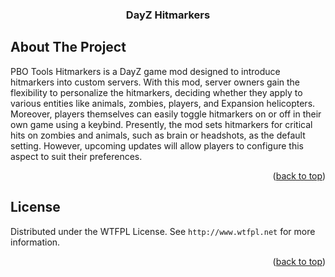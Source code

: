 <h3 align="center">DayZ Hitmarkers</h3>







</div>















<!-- ABOUT THE PROJECT -->



## About The Project

PBO Tools Hitmarkers is a DayZ game mod designed to introduce hitmarkers into custom servers. With this mod, server owners gain the flexibility to personalize the hitmarkers, deciding whether they apply to various entities like animals, zombies, players, and Expansion helicopters. Moreover, players themselves can easily toggle hitmarkers on or off in their own game using a keybind. Presently, the mod sets hitmarkers for critical hits on zombies and animals, such as brain or headshots, as the default setting. However, upcoming updates will allow players to configure this aspect to suit their preferences.

<p align="right">(<a href="#readme-top">back to top</a>)</p>







<!-- LICENSE -->



## License







Distributed under the WTFPL License. See `http://www.wtfpl.net` for more information.







<p align="right">(<a href="#readme-top">back to top</a>)</p>















<!-- MARKDOWN LINKS & IMAGES -->
